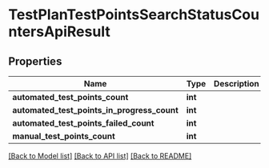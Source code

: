 # TestPlanTestPointsSearchStatusCountersApiResult


## Properties
Name | Type | Description | Notes
------------ | ------------- | ------------- | -------------
**automated_test_points_count** | **int** |  | 
**automated_test_points_in_progress_count** | **int** |  | 
**automated_test_points_failed_count** | **int** |  | 
**manual_test_points_count** | **int** |  | 

[[Back to Model list]](../README.md#documentation-for-models) [[Back to API list]](../README.md#documentation-for-api-endpoints) [[Back to README]](../README.md)


